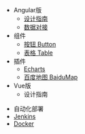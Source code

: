 
* Angular版
    * [设计指南](docs/introduce)
    * [数据对接](docs/servedata)
* 组件
    * [按钮 Button](docs/components/button)
    * [表格 Table](docs/components/table)
* 插件
   * [Echarts](docs/unit/echarts)
   * [百度地图 BaiduMap](docs/unit/baidu-map)
* Vue版
   * 设计指南
 <!-- * [设计指南](vueDocs/introduce) -->
<!-- * [自动化部署](auto/auto) -->
* 自动化部署
 * [Jenkins](auto/jenkins)
 * [Docker](auto/docker)

